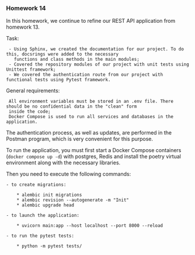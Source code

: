 ### Homework 14

In this homework, we continue to refine our REST API application from homework 13.

Task:

     - Using Sphinx, we created the documentation for our project. To do this, docsrings were added to the necessary 
       functions and class methods in the main modules;
     - Covered the repository modules of our project with unit tests using Unittest framework;
     - We covered the authentication route from our project with functional tests using Pytest framework.

General requirements:

     All environment variables must be stored in an .env file. There should be no confidential data in the "clean" form
     inside the code;
     Docker Compose is used to run all services and databases in the application.

The authentication process, as well as updates, are performed in the Postman program, which is very convenient for 
this purpose.

To run the application, you must first start a Docker Compose containers (`docker compose up -d`) with postgres, Redis
and install the poetry virtual environment along with the necessary libraries.

Then you need to execute the following commands:

    - to create migrations:

        * alembic init migrations
        * alembic revision --autogenerate -m "Init"
        * alembic upgrade head

    - to launch the application:

        * uvicorn main:app --host localhost --port 8000 --reload

    - to run the pytest tests:

        * python -m pytest tests/ 